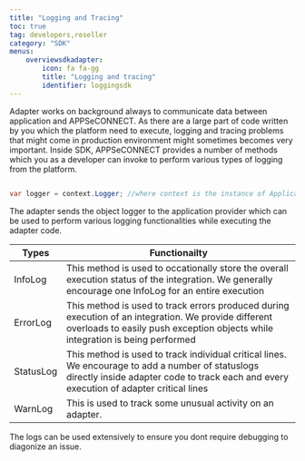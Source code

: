 ```yaml
---
title: "Logging and Tracing"
toc: true
tag: developers,reseller
category: "SDK"
menus:
    overviewsdkadapter: 
        icon: fa fa-gg
        title: "Logging and tracing"
        identifier: loggingsdk    
---
```

Adapter works on background always to communicate data between application and APPSeCONNECT. As there are a large part of code 
written by you which the platform need to execute, logging and tracing problems that might come in production 
environment might sometimes becomes very important. Inside SDK, APPSeCONNECT provides a number of methods which 
you as a developer can invoke to perform various types of logging from the platform. 

```csharp

var logger = context.Logger; //where context is the instance of ApplicationContext

```

The adapter sends the object logger to the application provider which can be used to perform various logging functionalities 
while executing the adapter code. 

|Types|Functionailty|
|---|------|
|InfoLog| This method is used to occationally store the overall execution status of the integration. We generally encourage one InfoLog for an entire execution|
|ErrorLog|This method is used to track errors produced during execution of an integration. We provide different overloads to easily push exception objects while integration is being performed|
|StatusLog|This method is used to track individual critical lines. We encourage to add a number of statuslogs directly inside adapter code to track each and every execution of adapter critical lines|
|WarnLog|This is used to track some unusual activity on an adapter.|

The logs can be used extensively to ensure you dont require debugging to diagonize an issue. 

